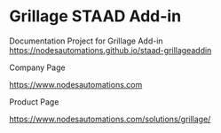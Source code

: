 # Grillage STAAD Add-in
Documentation Project for Grillage Add-in
https://nodesautomations.github.io/staad-grillageaddin

Company Page

https://www.nodesautomations.com

Product Page

https://www.nodesautomations.com/solutions/grillage/
